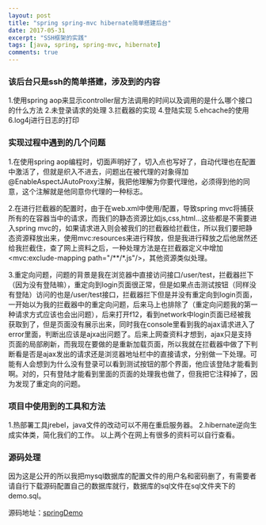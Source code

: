 ```yaml
---
layout: post
title: "spring spring-mvc hibernate简单搭建后台"
date: 2017-05-31
excerpt: "SSH框架的实践"
tags: [java, spring, spring-mvc, hibernate]
comments: true
---
```


### 该后台只是ssh的简单搭建，涉及到的内容
1.使用spring aop来显示controller层方法调用的时间以及调用的是什么哪个接口的什么方法
2.未登录请求的处理
3.拦截器的实现
4.登陆实现
5.ehcache的使用
6.log4j进行日志的打印

### 实现过程中遇到的几个问题
1.在使用spring aop编程时，切面声明好了，切入点也写好了，自动代理也在配置中激活了，但就是织入不进去，问题出在被代理的对象得加@EnableAspectJAutoProxy注解，我把他理解为你要代理他，必须得到他的同意，这个注解就是他同意你代理的一种标志。

2.在进行拦截器的配置时，由于在web.xml中使用<url-pattern>/</url-pattern>配置，导致spring mvc将捕获所有的在容器当中的请求，而我们的静态资源比如js,css,html...这些都是不需要进入spring mvc的，如果请求进入则会被我们的拦截器给拦截住，所以我们要把静态资源释放出来，使用mvc:resources来进行释放，但是我进行释放之后他居然还给我拦截住，查了网上资料之后，一种处理方法是在拦截器定义中增加<mvc:exclude-mapping path="/**/*.js"/>，其他资源类似处理。

3.重定向问题，问题的背景是我在浏览器中直接访问接口/user/test，拦截器拦下（因为没有登陆嘛），重定向到login页面很正常，但是如果点击测试按钮（同样没有登陆）访问的也是/user/test接口，拦截器拦下但是并没有重定向到login页面，一开始以为我的拦截器中的重定向问题，后来马上也排除了（重定向问题我的第一种请求方式应该也会出问题），后来打开f12，看到network中login页面已经被我获取到了，但是页面没有展示出来，同时我在console里看到我的ajax请求进入了error里面，判断出应该是ajxa出问题了。后来上网查资料才想到，ajax只是支持页面的局部刷新，而我现在要做的是重新加载页面，所以我就在拦截器中做了下判断看是否是ajax发出的请求还是浏览器地址栏中的直接请求，分别做一下处理。可能有人会想到为什么没有登录可以看到测试按钮的那个界面，他应该登陆才能看到啊。对的，只有登陆才能看到里面的页面的处理我也做了，但我把它注释掉了，因为发现了重定向的问题。

### 项目中使用到的工具和方法
1.热部署工具jrebel，java文件的改动可以不用在重启服务器。
2.hibernate逆向生成实体类，简化我们的工作。
以上两个在网上有很多的资料可以自行查看。

### 源码处理
因为这是公开的所以我把mysql数据库的配置文件的用户名和密码删了，有需要者请自行下载源码配置自己的数据库就行，数据库的sql文件在sql文件夹下的demo.sql。

源码地址：[springDemo](https://github.com/pang-weichao/ssh)